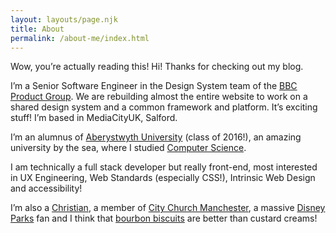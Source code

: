 ```yaml
---
layout: layouts/page.njk
title: About
permalink: /about-me/index.html
---
```

Wow, you’re actually reading this! Hi! Thanks for checking out my blog.

I’m a Senior Software Engineer in the Design System team of the [BBC Product Group](https://careers.bbc.co.uk/content/What-We-Do/?locale=en_GB). We are rebuilding almost the entire website to work on a shared design system and a common framework and platform. It’s exciting stuff! I’m based in MediaCityUK, Salford.

I’m an alumnus of [Aberystwyth University](https://www.aber.ac.uk/) (class of 2016!), an amazing university by the sea, where I studied [Computer Science](https://courses.aber.ac.uk/undergraduate/computer-science-degree-with-industrial-year/).

I am technically a full stack developer but really front-end, most interested in UX Engineering, Web Standards (especially CSS!), Intrinsic Web Design and accessibility!

I’m also a [Christian](https://talksat.withgoogle.com/talk/making-sense-of-god-an-invitation-to-the-skeptical), a member of [City Church Manchester](http://www.citychurchmanchester.org/), a massive [Disney Parks](https://en.wikipedia.org/wiki/Walt_Disney_Imagineering) fan and I think that [bourbon biscuits](https://en.wikipedia.org/wiki/Bourbon_biscuit) are better than custard creams!
